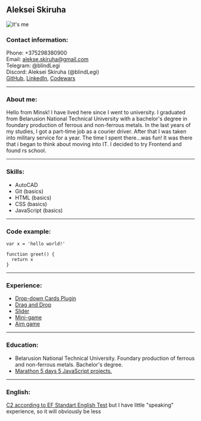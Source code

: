 ## Aleksei Skiruha
![it's me](https://avatars.githubusercontent.com/u/90132401?v=4)
### Contact information:
Phone: +375298380900\
Email: alekse.skiruha@gmail.com\
Telegram: @blindLegi\
Discord: Aleksei Skiruha (@blindLegi)\
[GitHub](https://github.com/blindLegi), [LinkedIn](https://www.linkedin.com/in/legi/), [Codewars](https://www.codewars.com/users/blindLegi)

---
### About me:
Hello from Minsk! I have lived here since I went to university. I graduated from Belarusion National Technical University with a bachelor's degree in foundary production of ferrous and non-ferrous metals. In the last years of my studies, I got a part-time job as a courier driver. After that I was taken into military service for a year. The time I spent there...was fun! It was there that i began to think about moving into IT. I decided to try Frontend and found rs school. 

---
### Skills:
* AutoCAD
* Git (basics)
* HTML (basics)
* CSS (basics)
* JavaScript (basics)

---
### Code example:
```
var x = 'hello world!'

function greet() {
  return x
}
```

---
### Experience:
* [Drop-down Cards Plugin](https://jsfiddle.net/blindLegi/z9a0kop2/3/)
* [Drag and Drop](https://jsfiddle.net/blindLegi/g8apswvu/2/)
* [Slider](https://jsfiddle.net/blindLegi/2Lk51csx/1/)
* [Mini-game](https://jsfiddle.net/blindLegi/9ypq40ne/3/)
* [Aim game](https://jsfiddle.net/blindLegi/y8n4hajf/1/)

---
### Education:
* Belarusion National Technical University. Foundary production of ferrous and non-ferrous metals. Bachelor's degree.
* [Marathon 5 days 5 JavaScript projects.](https://vladilen.ru/marathon)

---
### English:
[C2 according to EF Standart English Test](https://www.efset.org/cert/bbeJ7q) but I have little "speaking" experience, so it will obviously be less